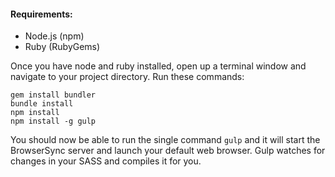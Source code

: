 #### Requirements:
- Node.js (npm)
- Ruby (RubyGems)

Once you have node and ruby installed, open up a terminal window and navigate to your project directory. Run these commands:

```shell
gem install bundler
bundle install
npm install
npm install -g gulp
```

You should now be able to run the single command `gulp` and it will start the BrowserSync server and launch your default web browser. Gulp watches for changes in your SASS and compiles it for you.